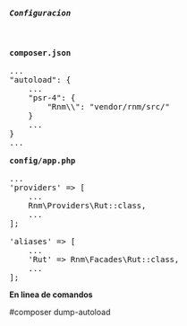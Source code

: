 <pre>

<h5>Configuracion</h5>

<b>composer.json</b>
            
...
"autoload": {
    ...
    "psr-4": {
        "Rnm\\": "vendor/rnm/src/"
    }
    ...
}
...

<b>config/app.php</b>

...
'providers' => [
    ...
    Rnm\Providers\Rut::class,
    ...
];

'aliases' => [
    ...
    'Rut' => Rnm\Facades\Rut::class,
    ...
];
</pre>

<b>En linea de comandos</b>

#composer dump-autoload

